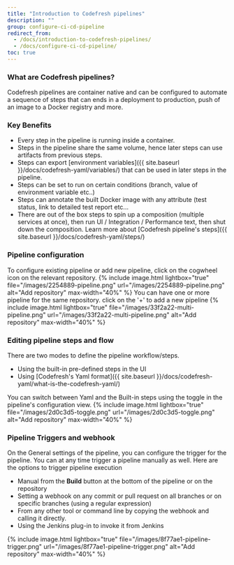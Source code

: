```yaml
---
title: "Introduction to Codefresh pipelines"
description: ""
group: configure-ci-cd-pipeline
redirect_from:
  - /docs/introduction-to-codefresh-pipelines/
  - /docs/configure-ci-cd-pipeline/
toc: true
---
```

### What are Codefresh pipelines?
Codefresh pipelines are container native and can be configured to automate a sequence of steps that can ends in a deployment to production, push of an image to a Docker registry and more.

### Key Benefits
- Every step in the pipeline is running inside a container. 
- Steps in the pipeline share the same volume, hence later steps can use artifacts from previous steps.
- Steps can export [environment variables]({{ site.baseurl }}/docs/codefresh-yaml/variables/) that can be used in later steps in the pipeline.
- Steps can be set to run on certain conditions (branch, value of environment variable etc..)
- Steps can annotate the built Docker image with any attribute (test status, link to detailed test report etc...
- There are out of the box steps to spin up a composition (multiple services at once), then run UI / Integration / Performance text, then shut down the composition. Learn more about [Codefresh pipeline's steps]({{ site.baseurl }}/docs/codefresh-yaml/steps/) 

### Pipeline configuration
To configure existing pipeline or add new pipeline, click on the cogwheel icon on the relevant repository.
{% include image.html lightbox="true" file="/images/2254889-pipeline.png" url="/images/2254889-pipeline.png" alt="Add repository" max-width="40%" %}
You can have one or more pipeline for the same repository. click on the '+' to add a new pipeline
{% include image.html lightbox="true" file="/images/33f2a22-multi-pipeline.png" url="/images/33f2a22-multi-pipeline.png" alt="Add repository" max-width="40%" %}

### Editing pipeline steps and flow
There are two modes to define the pipeline workflow/steps. 
- Using the built-in pre-defined steps in the UI
- Using [Codefresh's Yaml format]({{ site.baseurl }}/docs/codefresh-yaml/what-is-the-codefresh-yaml/)

You can switch between Yaml and the Built-in steps using the toggle in the pipeline's configuration view.
{% include image.html lightbox="true" file="/images/2d0c3d5-toggle.png" url="/images/2d0c3d5-toggle.png" alt="Add repository" max-width="40%" %}

### Pipeline Triggers and webhook
On the General settings of the pipeline, you can configure the trigger for the pipeline. You can at any time trigger a pipeline manually as well.
Here are the options to trigger pipeline execution
- Manual from the **Build** button at the bottom of the pipeline or on the repository
- Setting a webhook on any commit or pull request on all branches or on specific branches (using a regular expression)
- From any other tool or command line by copying the webhook and calling it directly.
- Using the Jenkins plug-in to invoke it from Jenkins

{% include image.html lightbox="true" file="/images/8f77ae1-pipeline-trigger.png" url="/images/8f77ae1-pipeline-trigger.png" alt="Add repository" max-width="40%" %}

